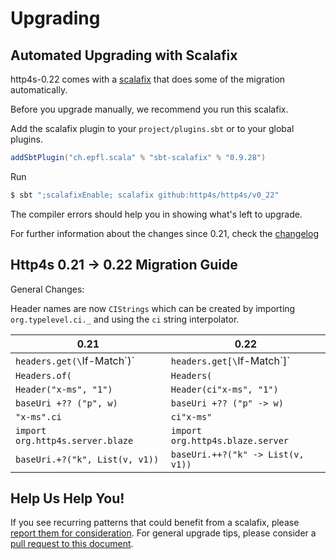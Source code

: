 # Upgrading


## Automated Upgrading with Scalafix

http4s-0.22 comes with a [scalafix](https://scalacenter.github.io/scalafix/) that does some of the migration automatically.

Before you upgrade manually, we recommend you run this scalafix.

Add the scalafix plugin to your `project/plugins.sbt` or to your global plugins.
```sbt
addSbtPlugin("ch.epfl.scala" % "sbt-scalafix" % "0.9.28")
```

Run
```sh
$ sbt ";scalafixEnable; scalafix github:http4s/http4s/v0_22"
```

The compiler errors should help you in showing what's left to upgrade.

For further information about the changes since 0.21, check the [changelog](https://http4s.org/changelog/)


## Http4s 0.21 -> 0.22 Migration Guide

General Changes:

Header names are now `CIStrings` which can be created by importing `org.typelevel.ci._` and using the `ci` string interpolator.

| 0.21                             | 0.22                              |
| -------------------------------  | -------------------------------   |
| `headers.get(\`If-Match\`)`      | `headers.get[\`If-Match\`]`       |
| `Headers.of(`                    | `Headers(`                        |
| `Header("x-ms", "1")`            | `Header(ci"x-ms", "1")`           |
| `baseUri +?? ("p", w)`           | `baseUri +?? ("p" -> w)`          |
| `"x-ms".ci`                      | `ci"x-ms"`                        |
| `import org.http4s.server.blaze` | `import org.http4s.blaze.server`  |
| `baseUri.+?("k", List(v, v1))`   | `baseUri.++?("k" -> List(v, v1))` |

## Help Us Help You!

If you see recurring patterns that could benefit from a scalafix, please [report them for consideration](https://github.com/http4s/http4s/issues/4858).  For general upgrade tips, please consider a [pull request to this document](https://github.com/http4s/http4s/edit/series/0.22/docs/src/main/mdoc/upgrading.md).
